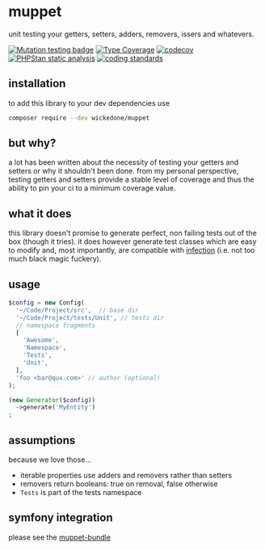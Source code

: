 # muppet
unit testing your getters, setters, adders, removers, issers and whatevers.

[![Mutation testing badge](https://img.shields.io/endpoint?style=flat&url=https%3A%2F%2Fbadge-api.stryker-mutator.io%2Fgithub.com%2FwickedOne%2Fmuppet%2Fmaster)](https://dashboard.stryker-mutator.io/reports/github.com/wickedOne/muppet/master)
[![Type Coverage](https://shepherd.dev/github/wickedOne/muppet/coverage.svg)](https://shepherd.dev/github/wickedOne/muppet)
[![codecov](https://codecov.io/gh/wickedOne/muppet/branch/master/graph/badge.svg)](https://codecov.io/gh/solrphp/solarium-bundle)
[![PHPStan static analysis](https://github.com/wickedOne/muppet/actions/workflows/phpstan.yml/badge.svg)](https://github.com/solrphp/solarium-bundle/actions/workflows/phpstan.yml)
[![coding standards](https://github.com/wickedOne/muppet/actions/workflows/coding-standards.yml/badge.svg)](https://github.com/solrphp/solarium-bundle/actions/workflows/coding-standards.yml)

## installation
to add this library to your dev dependencies use
```bash
composer require --dev wickedone/muppet
```

## but why?
a lot has been written about the necessity of testing your getters and setters or why it shouldn't been done.
from my personal perspective, testing getters and setters provide a stable level of coverage
and thus the ability to pin your ci to a minimum coverage value.

## what it does
this library doesn't promise to generate perfect, non failing tests out of the box (though it tries).
it does however generate test classes which are easy to modify and, most importantly, are compatible with [infection](https://infection.github.io/guide/) (i.e. not too much black magic fuckery).

## usage
```php
$config = new Config(
  '~/Code/Project/src',  // base dir
  '~/Code/Project/tests/Unit', // tests dir
  // namespace fragments
  [
    'Awesome',
    'Namespace',
    'Tests',
    'Unit',
  ],
  'foo <bar@qux.com>' // author (optional)
);

(new Generator($config))
  ->generate('MyEntity')
;
```

## assumptions
because we love those...

- iterable properties use adders and removers rather than setters
- removers return booleans: true on removal, false otherwise
- ``Tests`` is part of the tests namespace

## symfony integration
please see the [muppet-bundle](https://github.com/wickedOne/muppet-bundle)
